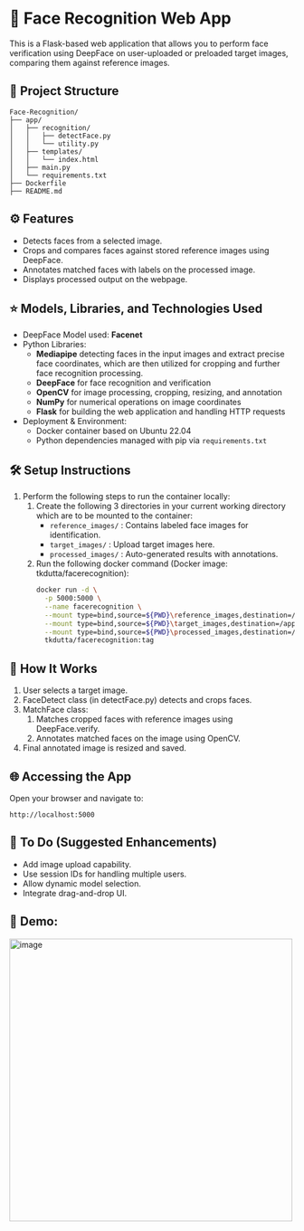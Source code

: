 # 🧠 Face Recognition Web App
This is a Flask-based web application that allows you to perform face verification using DeepFace on user-uploaded or preloaded target images, comparing them against reference images.

## 📁 Project Structure
```env
Face-Recognition/
├── app/
│   ├── recognition/
│   │   ├── detectFace.py
│   │   └── utility.py
│   ├── templates/
│   │   └── index.html
│   ├── main.py
│   └── requirements.txt
├── Dockerfile
├── README.md
```

## ⚙️ Features
- Detects faces from a selected image.
- Crops and compares faces against stored reference images using DeepFace.
- Annotates matched faces with labels on the processed image.
- Displays processed output on the webpage.

## ⭐ Models, Libraries, and Technologies Used
- DeepFace Model used: **Facenet**
- Python Libraries:
  - **Mediapipe** detecting faces in the input images and extract precise face coordinates, which are then utilized for cropping and further face recognition processing.
  - **DeepFace** for face recognition and verification
  - **OpenCV** for image processing, cropping, resizing, and annotation
  - **NumPy** for numerical operations on image coordinates
  - **Flask** for building the web application and handling HTTP requests
- Deployment & Environment:
   - Docker container based on Ubuntu 22.04
   - Python dependencies managed with pip via `requirements.txt`
  
## 🛠 Setup Instructions
1. Perform the following steps to run the container locally:
      1. Create the following 3 directories in your current working directory which are to be mounted to the container:
            - `reference_images/` : Contains labeled face images for identification.
            - `target_images/` : Upload target images here.
            - `processed_images/` : Auto-generated results with annotations.
      2. Run the following docker command (Docker image: tkdutta/facerecognition):
         ```bash
         docker run -d \
           -p 5000:5000 \
           --name facerecognition \
           --mount type=bind,source=${PWD}\reference_images,destination=/app/reference_images \
           --mount type=bind,source=${PWD}\target_images,destination=/app/target_images \
           --mount type=bind,source=${PWD}\processed_images,destination=/app/processed_images \
           tkdutta/facerecognition:tag
         ```

## 🧪 How It Works
1. User selects a target image.
2. FaceDetect class (in detectFace.py) detects and crops faces.
3. MatchFace class:
   1. Matches cropped faces with reference images using DeepFace.verify.
   2. Annotates matched faces on the image using OpenCV.
4. Final annotated image is resized and saved.

## 🌐 Accessing the App
Open your browser and navigate to:
```url
http://localhost:5000
```

## 📌 To Do (Suggested Enhancements)
- Add image upload capability.
- Use session IDs for handling multiple users.
- Allow dynamic model selection.
- Integrate drag-and-drop UI.

## 🚀 Demo:
<img width="500" alt="image" src="https://github.com/user-attachments/assets/02ae7f7e-d10c-4e75-ab4b-c99e035f8dfe" />
